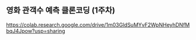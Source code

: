영화 관객수 예측 클론코딩 (1주차)
---
https://colab.research.google.com/drive/1m03GldSuMYvF2WpNHeyhDNfMbqJ4Jpow?usp=sharing

